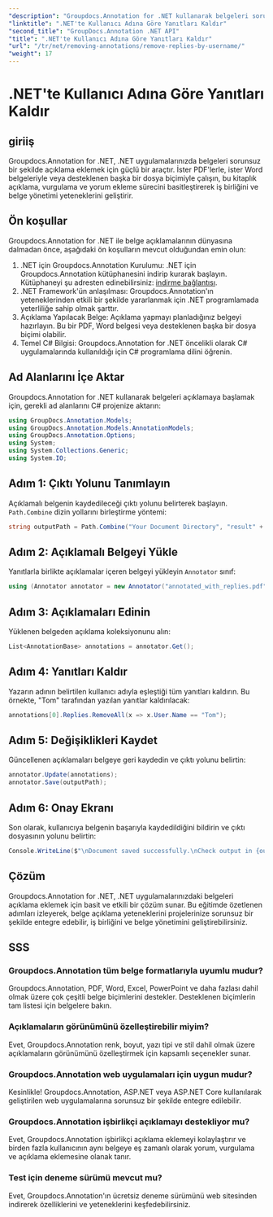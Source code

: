 ```yaml
---
"description": "Groupdocs.Annotation for .NET kullanarak belgeleri sorunsuz bir şekilde nasıl ek açıklama ekleyeceğinizi öğrenin. Bu güçlü araçla iş birliğini ve belge yönetimini geliştirin."
"linktitle": ".NET'te Kullanıcı Adına Göre Yanıtları Kaldır"
"second_title": "GroupDocs.Annotation .NET API"
"title": ".NET'te Kullanıcı Adına Göre Yanıtları Kaldır"
"url": "/tr/net/removing-annotations/remove-replies-by-username/"
"weight": 17
---
```


# .NET'te Kullanıcı Adına Göre Yanıtları Kaldır

## giriiş
Groupdocs.Annotation for .NET, .NET uygulamalarınızda belgeleri sorunsuz bir şekilde açıklama eklemek için güçlü bir araçtır. İster PDF'lerle, ister Word belgeleriyle veya desteklenen başka bir dosya biçimiyle çalışın, bu kitaplık açıklama, vurgulama ve yorum ekleme sürecini basitleştirerek iş birliğini ve belge yönetimi yeteneklerini geliştirir.
## Ön koşullar
Groupdocs.Annotation for .NET ile belge açıklamalarının dünyasına dalmadan önce, aşağıdaki ön koşulların mevcut olduğundan emin olun:
1. .NET için Groupdocs.Annotation Kurulumu: .NET için Groupdocs.Annotation kütüphanesini indirip kurarak başlayın. Kütüphaneyi şu adresten edinebilirsiniz: [indirme bağlantısı](https://releases.groupdocs.com/annotation/net/).
2. .NET Framework'ün anlaşılması: Groupdocs.Annotation'ın yeteneklerinden etkili bir şekilde yararlanmak için .NET programlamada yeterliliğe sahip olmak şarttır.
3. Açıklama Yapılacak Belge: Açıklama yapmayı planladığınız belgeyi hazırlayın. Bu bir PDF, Word belgesi veya desteklenen başka bir dosya biçimi olabilir.
4. Temel C# Bilgisi: Groupdocs.Annotation for .NET öncelikli olarak C# uygulamalarında kullanıldığı için C# programlama dilini öğrenin.

## Ad Alanlarını İçe Aktar
Groupdocs.Annotation for .NET kullanarak belgeleri açıklamaya başlamak için, gerekli ad alanlarını C# projenize aktarın:
```csharp
using GroupDocs.Annotation.Models;
using GroupDocs.Annotation.Models.AnnotationModels;
using GroupDocs.Annotation.Options;
using System;
using System.Collections.Generic;
using System.IO;
```
## Adım 1: Çıktı Yolunu Tanımlayın
Açıklamalı belgenin kaydedileceği çıktı yolunu belirterek başlayın. `Path.Combine` dizin yollarını birleştirme yöntemi:
```csharp
string outputPath = Path.Combine("Your Document Directory", "result" + Path.GetExtension("input.pdf"));
```
## Adım 2: Açıklamalı Belgeyi Yükle
Yanıtlarla birlikte açıklamalar içeren belgeyi yükleyin `Annotator` sınıf:
```csharp
using (Annotator annotator = new Annotator("annotated_with_replies.pdf"))
```
## Adım 3: Açıklamaları Edinin
Yüklenen belgeden açıklama koleksiyonunu alın:
```csharp
List<AnnotationBase> annotations = annotator.Get();
```
## Adım 4: Yanıtları Kaldır
Yazarın adının belirtilen kullanıcı adıyla eşleştiği tüm yanıtları kaldırın. Bu örnekte, "Tom" tarafından yazılan yanıtlar kaldırılacak:
```csharp
annotations[0].Replies.RemoveAll(x => x.User.Name == "Tom");
```
## Adım 5: Değişiklikleri Kaydet
Güncellenen açıklamaları belgeye geri kaydedin ve çıktı yolunu belirtin:
```csharp
annotator.Update(annotations);
annotator.Save(outputPath);
```
## Adım 6: Onay Ekranı
Son olarak, kullanıcıya belgenin başarıyla kaydedildiğini bildirin ve çıktı dosyasının yolunu belirtin:
```csharp
Console.WriteLine($"\nDocument saved successfully.\nCheck output in {outputPath}.");
```
## Çözüm
Groupdocs.Annotation for .NET, .NET uygulamalarınızdaki belgeleri açıklama eklemek için basit ve etkili bir çözüm sunar. Bu eğitimde özetlenen adımları izleyerek, belge açıklama yeteneklerini projelerinize sorunsuz bir şekilde entegre edebilir, iş birliğini ve belge yönetimini geliştirebilirsiniz.
## SSS
### Groupdocs.Annotation tüm belge formatlarıyla uyumlu mudur?
Groupdocs.Annotation, PDF, Word, Excel, PowerPoint ve daha fazlası dahil olmak üzere çok çeşitli belge biçimlerini destekler. Desteklenen biçimlerin tam listesi için belgelere bakın.
### Açıklamaların görünümünü özelleştirebilir miyim?
Evet, Groupdocs.Annotation renk, boyut, yazı tipi ve stil dahil olmak üzere açıklamaların görünümünü özelleştirmek için kapsamlı seçenekler sunar.
### Groupdocs.Annotation web uygulamaları için uygun mudur?
Kesinlikle! Groupdocs.Annotation, ASP.NET veya ASP.NET Core kullanılarak geliştirilen web uygulamalarına sorunsuz bir şekilde entegre edilebilir.
### Groupdocs.Annotation işbirlikçi açıklamayı destekliyor mu?
Evet, Groupdocs.Annotation işbirlikçi açıklama eklemeyi kolaylaştırır ve birden fazla kullanıcının aynı belgeye eş zamanlı olarak yorum, vurgulama ve açıklama eklemesine olanak tanır.
### Test için deneme sürümü mevcut mu?
Evet, Groupdocs.Annotation'ın ücretsiz deneme sürümünü web sitesinden indirerek özelliklerini ve yeteneklerini keşfedebilirsiniz.